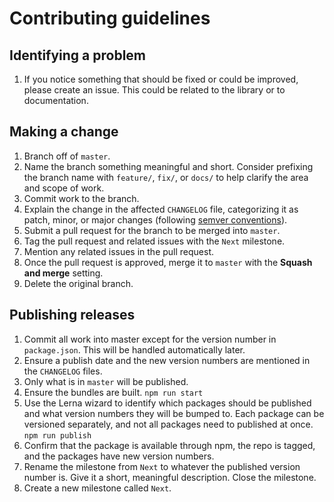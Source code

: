 # Contributing guidelines

## Identifying a problem

1. If you notice something that should be fixed or could be improved, please create an issue. This could be related to the library or to documentation.

## Making a change

1. Branch off of `master`.
2. Name the branch something meaningful and short. Consider prefixing the branch name with `feature/`, `fix/`, or `docs/` to help clarify the area and scope of work.
3. Commit work to the branch.
4. Explain the change in the affected `CHANGELOG` file, categorizing it as patch, minor, or major changes (following [semver conventions](https://semver.org/)).
5. Submit a pull request for the branch to be merged into `master`.
6. Tag the pull request and related issues with the `Next` milestone.
7. Mention any related issues in the pull request.
8. Once the pull request is approved, merge it to `master` with the **Squash and merge** setting.
9. Delete the original branch.

## Publishing releases

1. Commit all work into master except for the version number in `package.json`. This will be handled automatically later.
2. Ensure a publish date and the new version numbers are mentioned in the `CHANGELOG` files.
3. Only what is in `master` will be published.
4. Ensure the bundles are built. `npm run start`
5. Use the Lerna wizard to identify which packages should be published and what version numbers they will be bumped to. Each package can be versioned separately, and not all packages need to published at once. `npm run publish`
6. Confirm that the package is available through npm, the repo is tagged, and the packages have new version numbers.
7. Rename the milestone from `Next` to whatever the published version number is. Give it a short, meaningful description. Close the milestone.
8. Create a new milestone called `Next`.
